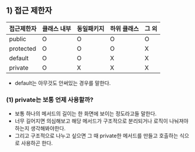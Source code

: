 ## 1) 접근 제한자
| 접근제한자 | 클래스 내부 | 동일패키지 | 하위 클래스 | 그 외 |
| ---------- | ----------- | ---------- | ----------- | ----- |
| public     | O           | O          | O           | O     |
| protected  | O           | O          | O           | X     |
| default    | O           | O          | X           | X     |
| private    | O           | X          | X           | X     |

- default는 아무것도 안써있는 경우를 말한다.

### (1) private는 보통 언제 사용할까?
- 보통 하나의 메서드의 길이는 한 화면에 보이는 정도라고들 말한다.
- 너무 길어지면 의심해보고 해당 메서드가 구조적으로 분리되거나 로직이 나눠져야하는지 생각해봐야한다.
- 그리고 구조적으로 나누고 싶으면 그 때 private한 메서드를 만들고 호출하는 식으로 사용하곤 한다.